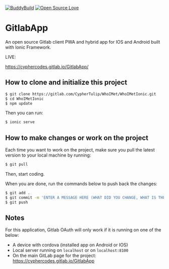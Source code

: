 [![BuddyBuild](https://dashboard.buddybuild.com/api/statusImage?appID=59e8efe16e550f0001cf4452&branch=master&build=latest)](https://dashboard.buddybuild.com/apps/59e8efe16e550f0001cf4452/build/latest?branch=master) 
[![Open Source Love](https://badges.frapsoft.com/os/v2/open-source.svg?v=103)](https://github.com/ellerbrock/open-source-badges/)

# GitlabApp 
An open source Gitlab client PWA and hybrid app for IOS and Android built with Ionic Framework.

LIVE:

https://cyphercodes.gitlab.io/GitlabApp/

## How to clone and initialize this project

```bash
$ git clone https://gitlab.com/CypherTulip/WhoIMet/WhoIMetIonic.git
$ cd WhoIMetIonic
$ npm update
```

Then you can run:

```bash
$ ionic serve
```


## How to make changes or work on the project 

Each time you want to work on the project, make sure you pull the latest version to your local machine by running:

```bash
$ git pull
```

Then, start coding.

When you are done, run the commands below to push back the changes:

```bash
$ git add .
$ git commit -m 'ENTER A MESSAGE HERE (WHAT DID YOU CHANGE, WHAT IS THE ISSUE REFERENCE NUMBER #XXX)'
$ git push
```

## Notes

For this application, Gitlab OAuth will only work if it is running on one of the below:

* A device with cordova (installed app on Android or IOS)
* Local server running on `localhost` or on `localhost:8100`
* On the main GitLab page for the project: https://cyphercodes.gitlab.io/GitlabApp

